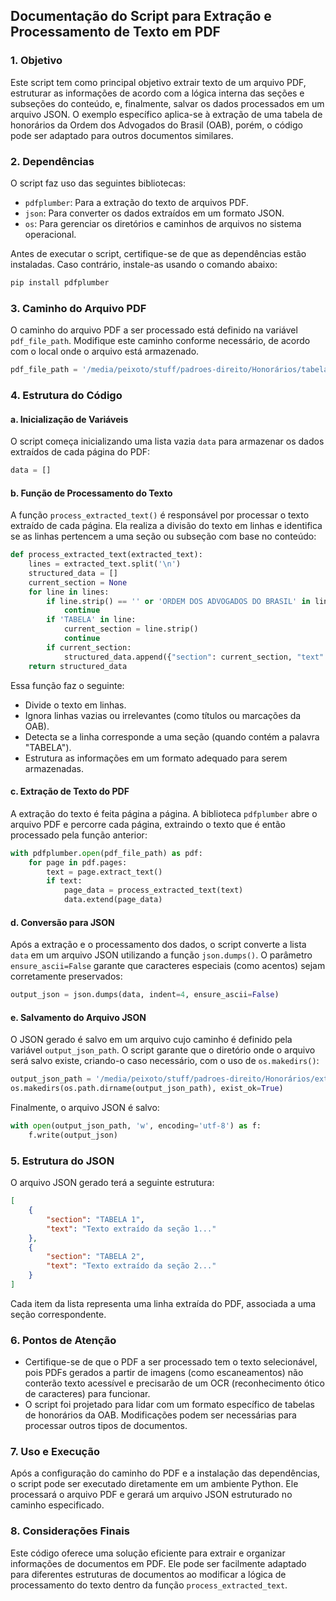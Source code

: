 ## Documentação do Script para Extração e Processamento de Texto em PDF

### 1. Objetivo
Este script tem como principal objetivo extrair texto de um arquivo PDF, estruturar as informações de acordo com a lógica interna das seções e subseções do conteúdo, e, finalmente, salvar os dados processados em um arquivo JSON. O exemplo específico aplica-se à extração de uma tabela de honorários da Ordem dos Advogados do Brasil (OAB), porém, o código pode ser adaptado para outros documentos similares.

### 2. Dependências
O script faz uso das seguintes bibliotecas:
- `pdfplumber`: Para a extração do texto de arquivos PDF.
- `json`: Para converter os dados extraídos em um formato JSON.
- `os`: Para gerenciar os diretórios e caminhos de arquivos no sistema operacional.

Antes de executar o script, certifique-se de que as dependências estão instaladas. Caso contrário, instale-as usando o comando abaixo:
```bash
pip install pdfplumber
```

### 3. Caminho do Arquivo PDF
O caminho do arquivo PDF a ser processado está definido na variável `pdf_file_path`. Modifique este caminho conforme necessário, de acordo com o local onde o arquivo está armazenado.

```python
pdf_file_path = '/media/peixoto/stuff/padroes-direito/Honorários/tabelas/tabela_site_10_2024.pdf'
```

### 4. Estrutura do Código

#### a. Inicialização de Variáveis
O script começa inicializando uma lista vazia `data` para armazenar os dados extraídos de cada página do PDF:

```python
data = []
```

#### b. Função de Processamento do Texto
A função `process_extracted_text()` é responsável por processar o texto extraído de cada página. Ela realiza a divisão do texto em linhas e identifica se as linhas pertencem a uma seção ou subseção com base no conteúdo:

```python
def process_extracted_text(extracted_text):
    lines = extracted_text.split('\n')
    structured_data = []
    current_section = None
    for line in lines:
        if line.strip() == '' or 'ORDEM DOS ADVOGADOS DO BRASIL' in line:
            continue
        if 'TABELA' in line:
            current_section = line.strip()
            continue
        if current_section:
            structured_data.append({"section": current_section, "text": line.strip()})
    return structured_data
```

Essa função faz o seguinte:
- Divide o texto em linhas.
- Ignora linhas vazias ou irrelevantes (como títulos ou marcações da OAB).
- Detecta se a linha corresponde a uma seção (quando contém a palavra "TABELA").
- Estrutura as informações em um formato adequado para serem armazenadas.

#### c. Extração de Texto do PDF
A extração do texto é feita página a página. A biblioteca `pdfplumber` abre o arquivo PDF e percorre cada página, extraindo o texto que é então processado pela função anterior:

```python
with pdfplumber.open(pdf_file_path) as pdf:
    for page in pdf.pages:
        text = page.extract_text()
        if text:
            page_data = process_extracted_text(text)
            data.extend(page_data)
```

#### d. Conversão para JSON
Após a extração e o processamento dos dados, o script converte a lista `data` em um arquivo JSON utilizando a função `json.dumps()`. O parâmetro `ensure_ascii=False` garante que caracteres especiais (como acentos) sejam corretamente preservados:

```python
output_json = json.dumps(data, indent=4, ensure_ascii=False)
```

#### e. Salvamento do Arquivo JSON
O JSON gerado é salvo em um arquivo cujo caminho é definido pela variável `output_json_path`. O script garante que o diretório onde o arquivo será salvo existe, criando-o caso necessário, com o uso de `os.makedirs()`:

```python
output_json_path = '/media/peixoto/stuff/padroes-direito/Honorários/extraidos/tabela.json'
os.makedirs(os.path.dirname(output_json_path), exist_ok=True)
```

Finalmente, o arquivo JSON é salvo:

```python
with open(output_json_path, 'w', encoding='utf-8') as f:
    f.write(output_json)
```

### 5. Estrutura do JSON
O arquivo JSON gerado terá a seguinte estrutura:

```json
[
    {
        "section": "TABELA 1",
        "text": "Texto extraído da seção 1..."
    },
    {
        "section": "TABELA 2",
        "text": "Texto extraído da seção 2..."
    }
]
```

Cada item da lista representa uma linha extraída do PDF, associada a uma seção correspondente.

### 6. Pontos de Atenção
- Certifique-se de que o PDF a ser processado tem o texto selecionável, pois PDFs gerados a partir de imagens (como escaneamentos) não conterão texto acessível e precisarão de um OCR (reconhecimento ótico de caracteres) para funcionar.
- O script foi projetado para lidar com um formato específico de tabelas de honorários da OAB. Modificações podem ser necessárias para processar outros tipos de documentos.
  
### 7. Uso e Execução
Após a configuração do caminho do PDF e a instalação das dependências, o script pode ser executado diretamente em um ambiente Python. Ele processará o arquivo PDF e gerará um arquivo JSON estruturado no caminho especificado.

### 8. Considerações Finais
Este código oferece uma solução eficiente para extrair e organizar informações de documentos em PDF. Ele pode ser facilmente adaptado para diferentes estruturas de documentos ao modificar a lógica de processamento do texto dentro da função `process_extracted_text`.